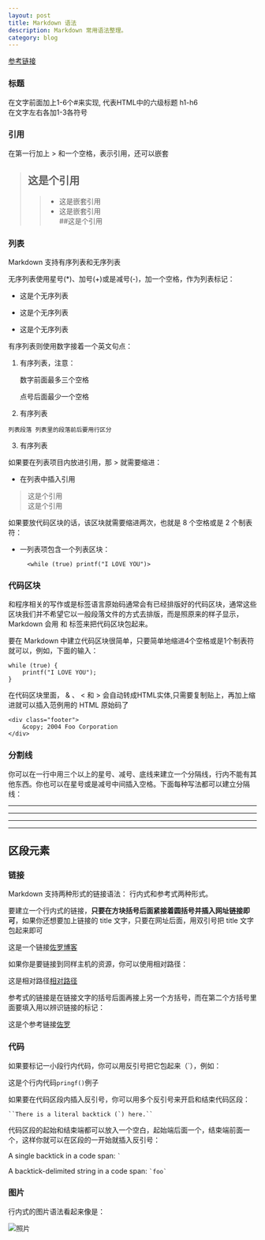 ```yaml
---
layout: post
title: Markdown 语法
description: Markdown 常用语法整理。
category: blog
---
```

[参考链接](http://wowubuntu.com/markdown/index.html)

### 标题

在文字前面加上1-6个#来实现, 代表HTML中的六级标题 h1-h6  
在文字左右各加1-3各符号

### 引用  
在第一行加上 > 和一个空格，表示引用，还可以嵌套  
> ## 这是个引用 
>> - 这是嵌套引用
>> - 这是嵌套引用  
>##这是个引用

### 列表
Markdown 支持有序列表和无序列表

无序列表使用星号(*)、加号(+)或是减号(-)，加一个空格，作为列表标记：

* 这是个无序列表
+ 这是个无序列表
- 这是个无序列表

有序列表则使用数字接着一个英文句点：

   1. 有序列表，注意：
   
      数字前面最多三个空格

      点号后面最少一个空格

   2. 有序列表  
      
    列表段落 列表里的段落前后要用行区分

   3. 有序列表  

如果要在列表项目内放进引用，那 > 就需要缩进：

* 在列表中插入引用
 > 这是个引用  
 > 这是个引用

如果要放代码区块的话，该区块就需要缩进两次，也就是 8 个空格或是 2 个制表符：

+ 一列表项包含一个列表区块：

        <while (true) printf("I LOVE YOU")>

### 代码区块

和程序相关的写作或是标签语言原始码通常会有已经排版好的代码区块，通常这些区块我们并不希望它以一般段落文件的方式去排版，而是照原来的样子显示，Markdown 会用 </pre> 和 </code> 标签来把代码区块包起来。  

要在 Markdown 中建立代码区块很简单，只要简单地缩进4个空格或是1个制表符就可以，例如，下面的输入：

    while (true) {
        printf("I LOVE YOU");
    }

在代码区块里面， & 、 < 和 > 会自动转成HTML实体,只需要复制贴上，再加上缩进就可以插入范例用的 HTML 原始码了

    <div class="footer">
        &copy; 2004 Foo Corporation
    </div>

### 分割线

你可以在一行中用三个以上的星号、减号、底线来建立一个分隔线，行内不能有其他东西。你也可以在星号或是减号中间插入空格。下面每种写法都可以建立分隔线：

***  

---

___

* * * 

## 区段元素

### 链接

Markdown 支持两种形式的链接语法： 行内式和参考式两种形式。

要建立一个行内式的链接，**只要在方块括号后面紧接着圆括号并插入网址链接即可**，如果你还想要加上链接的 title 文字，只要在网址后面，用双引号把 title 文字包起来即可

这是一个链接[佐罗博客](www.zuoquaxiong.com"哈哈")

如果你是要链接到同样主机的资源，你可以使用相对路径：

这是相对路径[相对路径](/about/index.heml)

参考式的链接是在链接文字的括号后面再接上另一个方括号，而在第二个方括号里面要填入用以辨识链接的标记：

这是个参考链接[佐罗][link]

[link]: www.zuoluo.com

### 代码

如果要标记一小段行内代码，你可以用反引号把它包起来（`），例如：

这是个行内代码`pringf()`例子

如果要在代码区段内插入反引号，你可以用多个反引号来开启和结束代码区段：

    ``There is a literal backtick (`) here.``

代码区段的起始和结束端都可以放入一个空白，起始端后面一个，结束端前面一个，这样你就可以在区段的一开始就插入反引号：

A single backtick in a code span: `` ` ``

A backtick-delimited string in a code span: `` `foo` ``

### 图片

行内式的图片语法看起来像是：

![照片](/a.png)
















